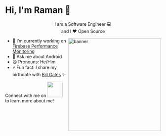 # Hi, I'm Raman 👋

<p align="center">I am a Software Engineer 💻</br>and I ❤️ Open Source</br></p>

<img src="https://raw.githubusercontent.com/samtstern/samtstern/master/SparkyWFH-01.png" alt="banner" width="300px" align="right">

- 🔭 I’m currently working on [Firebase Performance Monitoring](https://firebase.google.com/docs/perf-mon)
- 💬 Ask me about Android
- 😄 Pronouns: He/Him
- ⚡ Fun fact: I share my birthdate with [Bill Gates](https://en.wikipedia.org/wiki/Bill_Gates) ✨

Connect with me on [<img src="https://github.com/ramanpreetSinghKhinda/CSE_535_Multilingual_Search_System/blob/master/Resources/linkedin.png" height="50" width="50">](https://www.linkedin.com/in/ramanpreetSinghKhinda) to learn more about me!

